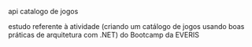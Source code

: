 api catalogo de jogos

 estudo referente à atividade (criando um catálogo de jogos usando boas práticas de arquitetura com .NET) do Bootcamp da EVERIS